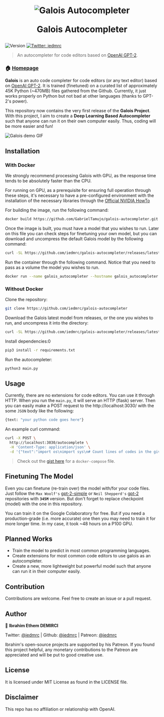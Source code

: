 
<h1 align="center"><img src="img/logo.png" alt="Galois Autocompleter"/><p>Galois Autocompleter</p></h1>

<p>
  <img alt="Version" src="https://img.shields.io/badge/version-0.1.0-blue.svg?cacheSeconds=2592000" />
  <a href="https://twitter.com/iedmrc">
    <img alt="Twitter: iedmrc" src="https://img.shields.io/twitter/follow/iedmrc.svg?style=social" target="_blank" />
  </a>
</p>

> An autocompleter for code editors based on [OpenAI GPT-2](https://github.com/openai/gpt-2).

### 🏠 [Homepage](https://usegalois.com)

**Galois** is an auto code completer for code editors (or any text editor) based on [OpenAI GPT-2](https://github.com/openai/gpt-2). It is trained (finetuned) on a curated list of approximately 45K Python (~470MB) files gathered from the Github. Currently, it just works properly on Python but not bad at other languages (thanks to GPT-2's power). 

This repository now contains the very first release of the **Galois Project**. With this project, I aim to create a **Deep Learning Based Autocompleter** such that anyone can run it on their own computer easily. Thus, coding will be more easier and fun!

![Galois demo GIF](img/python1.gif)
## Installation

### With Docker

We strongly recommend processing Galois with GPU, as the response time tends to be absolutely faster than the CPU. 

For running on GPU, as a prerequisite for ensuring full operation through these steps, it's necessary to have a pre-configured environment with the installation of the necessary libraries through the [Official NVIDIA HowTo](https://docs.nvidia.com/deeplearning/sdk/cudnn-install/index.html#overview)

For building the image, run the following command:

```sh
docker build https://github.com/GabrielTamujo/galois-autocompleter.git -t galois/nvidia
```

Once the image is built, you must have a model that you wishes to run. Later on this file you can check steps for finetuning your own model, but you can download and uncompress the default Galois model by the following command:

```sh
curl -SL https://github.com/iedmrc/galois-autocompleter/releases/latest/download/model.tar.xz | tar -xJC ./opt
```

Run the container through the following command. Notice that you need to pass as a volume the model you wishes to run. 

```sh
docker run --name galois_autocompleter --hostname galois_autocompleter --runtime nvidia -dit -p 3030:3030 --volume ~/opt/model:/galois/model galois/nvidia
```

### Without Docker

Clone the repository:
```sh
git clone https://github.com/iedmrc/galois-autocompleter
```

Download the Galois latest model from releases, or the one you wishes to run, and uncompress it into the directory:
```sh
curl -SL https://github.com/iedmrc/galois-autocompleter/releases/latest/download/model.tar.xz | tar -xJC ./galois-autocompleter
```
Install dependencies:0
```sh
pip3 install -r requirements.txt
```
Run the autocompleter:
```sh
python3 main.py
```

## Usage
Currently, there are no extensions for code editors. You can use it through HTTP. When you run the `main.py`, it will serve an HTTP (flask) server. Then you can easily make a POST request to the http://localhost:3030/ with the some `JSON` body like the following:

```sh
{text: "your python code goes here"}
```

An example curl command:

```sh
curl -X POST \
  http://localhost:3030/autocomplete \
  -H 'Content-Type: application/json' \
  -d '{"text":"import os\nimport sys\n# Count lines of codes in the given directory, separated by file extension.\ndef main(directory):\n  line_count = {}\n  for filename in os.listdir(directory):\n    _, ext = os.path.splitext(filename)\n    if ext not"}'
  ```

  > Check out the [gist here](https://gist.github.com/iedmrc/1e41197a6a2f7a9a654a0df9bd932290) for a `docker-compose` file.

## Finetuning The Model
Even you can finetune (re-train over) the model with/for your code files. Just follow the `Max Woolf's` [gpt-2-simple](https://github.com/minimaxir/gpt-2-simple) or `Neil Shepperd's` [gpt-2](https://github.com/nshepperd/gpt-2) repositories with **`345M`** version. But don't forget to replace checkpoint (model) with the one in this repository.

You can train it on the Google Colaboratory for free. But if you need a production-grade (i.e. more accurate) one then you may need to train it for more longer time. In my case, it took ~48 hours on a P100 GPU.

## Planned Works

- Train the model to predict in most common programming languages.
- Create extensions for most common code editors to use galois as an autocompleter.
- Create a new, more lightweight but powerful model such that anyone can run it in their computer easily.

## Contribution
Contributions are welcome. Feel free to create an issue or a pull request.

## Author

👤 **Ibrahim Ethem DEMIRCI**

Twitter: [@iedmrc](https://twitter.com/iedmrc) | Github: [@iedmrc](https://github.com/iedmrc) | Patreon: [@iedmrc](https://patreon.com/iedmrc)


Ibrahim's open-source projects are supported by his Patreon. If you found this project helpful, any monetary contributions to the Patreon are appreciated and will be put to good creative use.

## License
It is licensed under MIT License as found in the LICENSE file.

## Disclaimer
This repo has no affiliation or relationship with OpenAI.